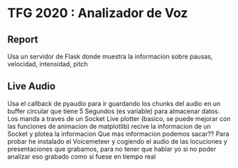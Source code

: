 # TFG 2020 : Analizador de Voz

## Report

Usa un servidor de Flask donde muestra la informacion sobre pausas, velocidad, intensidad, pitch

## Live Audio

Usa el callback de pyaudio para ir guardando los chunks del audio en un buffer circular que tiene 5 Segundos (es variable) para almacenar datos.
Los manda a traves de un Socket
Live plotter (basico, se puede mejorar con las funciones de animacion de matplotlib) recive la informacion de un Socket y plotea la informacion
Que mas informacion podemos sacar??
Para probar he instalado el Voicemeteer y cogiendo el audio de las locuciones y presentaciones que grabamos, para no tener que hablar yo si no poder analizar eso grabado como si fuese en tiempo real
